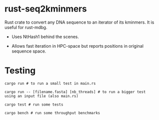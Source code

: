 # rust-seq2kminmers

Rust crate to convert any DNA sequence to an iterator of its kminmers. It is useful for rust-mdbg.

* Uses NtHash1 behind the scenes. 

* Allows fast iteration in HPC-space but reports positions in original sequence space.

# Testing

    cargo run # to run a small test in main.rs

    cargo run -- [filename.fasta] [nb_threads] # to run a bigger test using an input file (also main.rs)

    cargo test # run some tests 

    cargo bench # run some throughput benchmarks
